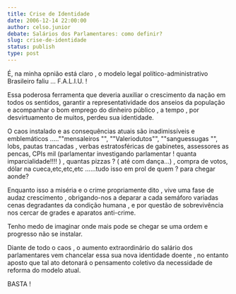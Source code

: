 ```yaml
---
title: Crise de Identidade
date: 2006-12-14 22:00:00
author: celso.junior
debate: Salários dos Parlamentares: como definir?
slug: crise-de-identidade
status: publish 
type: post
---
```


É, na minha opnião está claro , o modelo legal político-administrativo Brasileiro faliu ... F.A.L.I.U. !   

Essa poderosa ferramenta que deveria auxiliar o crescimento da nação em todos os sentidos, garantir a representatividade dos anseios da população e acompanhar o bom emprego do dinheiro público , a tempo , por desvirtuamento de muitos, perdeu sua identidade.   

O caos instalado e as consequências atuais são inadimissíveis e emblemáticos .....""mensaleiros "", ""Valeriodutos"", ""sanguessugas "", lobs, pautas trancadas , verbas estratosféricas de gabinetes, assessores as pencas, CPIs mil (parlamentar investigando parlamentar ! quanta imparcialidade!!!! ) , quantas pizzas ? ( até com dança...) , compra de votos, dólar na cueca,etc,etc,etc ......tudo isso em prol de quem ? para chegar aonde?  

Enquanto isso a miséria e o crime propriamente dito , vive uma fase de audaz crescimento , obrigando-nos a deparar a cada semáforo variadas cenas degradantes da condição humana , e por questão de sobrevivência nos cercar de grades e aparatos anti-crime.   

Tenho medo de imaginar onde mais pode se chegar se uma ordem e progresso não se instalar.   

Diante de todo o caos , o aumento extraordinário do salário dos parlamentares vem chancelar essa sua nova identidade doente , no entanto aposto que tal ato detonará o pensamento coletivo da necessidade de reforma do modelo atual.  

BASTA !
